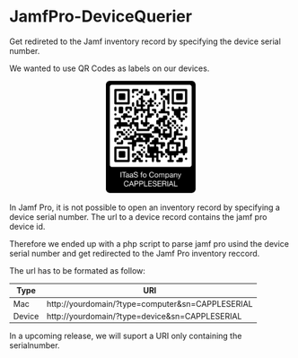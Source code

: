 # JamfPro-DeviceQuerier
Get redireted to the Jamf inventory record by specifying the device serial number.

We wanted to use QR Codes as labels on our devices.
<p align="center">
<img src=".//QR_Code_Example.png" height="200">
</p>
In Jamf Pro, it is not possible to open an inventory record by specifying a device serial number.
The url to a device record contains the jamf pro device id.

Therefore we ended up with a php script to parse jamf pro usind the device serial number and get redirected to the Jamf Pro inventory reccord.

The url has to be formated as follow:

|Type|URI|
| --- | --- |
| Mac  | http://yourdomain/?type=computer&sn=CAPPLESERIAL  |
| Device  | http://yourdomain/?type=device&sn=CAPPLESERIAL  |

In a upcoming release, we will suport a URI only containing the serialnumber.
